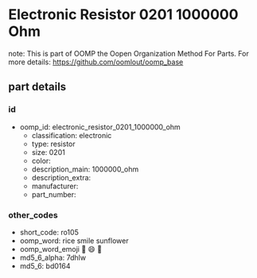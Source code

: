 # Electronic Resistor 0201 1000000 Ohm  

note: This is part of OOMP the Oopen Organization Method For Parts. For more details: https://github.com/oomlout/oomp_base

##  part details





### id
* oomp_id: electronic_resistor_0201_1000000_ohm
  * classification: electronic
  * type: resistor
  * size: 0201
  * color: 
  * description_main: 1000000_ohm
  * description_extra: 
  * manufacturer: 
  * part_number: 

### other_codes
* short_code: ro105
* oomp_word: rice smile sunflower
* oomp_word_emoji :rice: :smile: :sunflower:
* md5_6_alpha: 7dhlw
* md5_6: bd0164